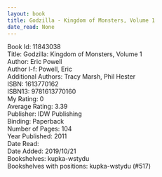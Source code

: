 ```yaml
---
layout: book
title: Godzilla - Kingdom of Monsters, Volume 1
date_read: None
---
```


Book Id: 11843038<br />
Title: Godzilla: Kingdom of Monsters, Volume 1<br />
Author: Eric Powell<br />
Author l-f: Powell, Eric<br />
Additional Authors: Tracy Marsh, Phil Hester<br />
ISBN: 1613770162<br />
ISBN13: 9781613770160<br />
My Rating: 0<br />
Average Rating: 3.39<br />
Publisher: IDW Publishing<br />
Binding: Paperback<br />
Number of Pages: 104<br />
Year Published: 2011<br />
Date Read: <br />
Date Added: 2019/10/21<br />
Bookshelves: kupka-wstydu<br />
Bookshelves with positions: kupka-wstydu (#517)<br />

